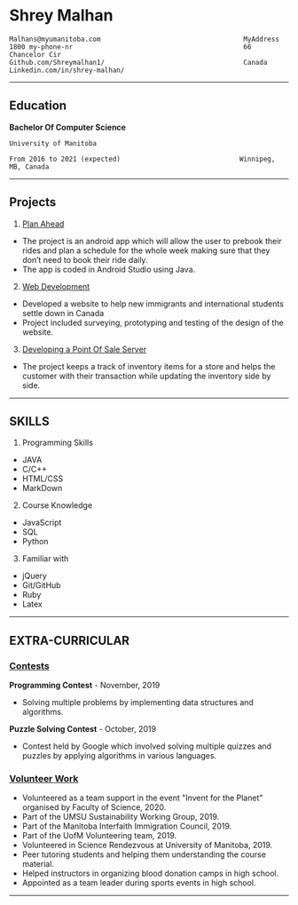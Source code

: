 # Shrey Malhan

    Malhans@myumanitoba.com                                    MyAddress     
    1800 my-phone-nr                                           66 Chancelor Cir
    Github.com/Shreymalhan1/                                   Canada
    Linkedin.com/in/shrey-malhan/   
        

----------

## Education


**Bachelor Of Computer Science**
    
    University of Manitoba
                        
    From 2016 to 2021 (expected)                              Winnipeg, MB, Canada


----------

## Projects 

1. <ins>Plan Ahead</ins>            

* The project is an android app which will allow the user to prebook their 
rides and plan a schedule for the whole week making sure that they don’t need to book their ride daily.
* The app is coded in Android Studio using Java.

2. <ins>Web Development</ins>

* Developed a website to help new immigrants and international
students settle down in Canada
* Project included surveying, prototyping and testing of the design
of the website.

3. <ins>Developing a Point Of Sale Server</ins>

* The project keeps a track of inventory items for a store and helps
the customer with their transaction while updating the inventory
side by side.

----------

## SKILLS

1. Programming Skills
  * JAVA
  * C/C++
  * HTML/CSS
  * MarkDown 
2. Course Knowledge
  * JavaScript
  * SQL
  * Python
3. Familiar with
 * jQuery
 * Git/GitHub
 * Ruby
 * Latex

----------


## EXTRA-CURRICULAR
### <ins>**Contests**</ins>

**Programming Contest** - November, 2019
* Solving multiple problems by implementing data structures and algorithms.

**Puzzle Solving Contest** - October, 2019

* Contest held by Google which involved
solving multiple quizzes and puzzles by
applying algorithms in various languages.



### <ins>**Volunteer Work**</ins>

* Volunteered as a team support in the event "Invent for the Planet" organised
by Faculty of Science, 2020.
* Part of the UMSU Sustainability Working Group, 2019.
* Part of the Manitoba Interfaith Immigration Council, 2019.
* Part of the UofM Volunteering team, 2019.
* Volunteered in Science Rendezvous at University of Manitoba, 2019.
* Peer tutoring students and helping them understanding the course material.
* Helped instructors in organizing blood donation camps in high school.
* Appointed as a team leader during sports events in high school.

----------

